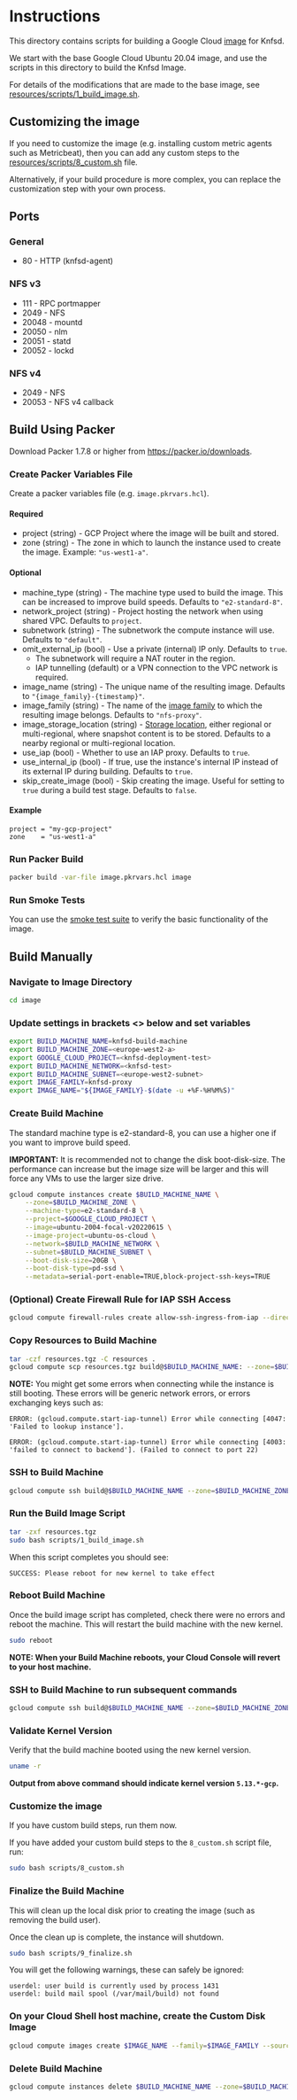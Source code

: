 # Instructions

This directory contains scripts for building a Google Cloud [image](https://cloud.google.com/compute/docs/images) for Knfsd.

We start with the base Google Cloud Ubuntu 20.04 image, and use the scripts in this directory to build the Knfsd Image.

For details of the modifications that are made to the base image, see [resources/scripts/1_build_image.sh](resources/scripts/1_build_image.sh).

## Customizing the image

If you need to customize the image (e.g. installing custom metric agents such as Metricbeat), then you can add any custom steps to the [resources/scripts/8_custom.sh](resources/scripts/8_custom.sh) file.

Alternatively, if your build procedure is more complex, you can replace the customization step with your own process.

## Ports

### General

* 80    - HTTP (knfsd-agent)

### NFS v3

* 111   - RPC portmapper
* 2049  - NFS
* 20048 - mountd
* 20050 - nlm
* 20051 - statd
* 20052 - lockd

### NFS v4

* 2049  - NFS
* 20053 - NFS v4 callback

## Build Using Packer

Download Packer 1.7.8 or higher from <https://packer.io/downloads>.

### Create Packer Variables File

Create a packer variables file (e.g. `image.pkrvars.hcl`).

#### Required

* project (string) - GCP Project where the image will be built and stored.
* zone (string) -  The zone in which to launch the instance used to create the image. Example: `"us-west1-a"`.

#### Optional

* machine_type (string) - The machine type used to build the image. This can be increased to improve build speeds. Defaults to `"e2-standard-8"`.
* network_project (string) - Project hosting the network when using shared VPC. Defaults to `project`.
* subnetwork (string) - The subnetwork the compute instance will use. Defaults to `"default"`.
* omit_external_ip (bool) - Use a private (internal) IP only. Defaults to `true`.
  * The subnetwork will require a NAT router in the region.
  * IAP tunnelling (default) or a VPN connection to the VPC network is required.
* image_name (string) - The unique name of the resulting image. Defaults to `"{image_family}-{timestamp}"`.
* image_family (string) - The name of the [image family](https://cloud.google.com/compute/docs/images/image-families-best-practices) to which the resulting image belongs. Defaults to `"nfs-proxy"`.
* image_storage_location (string) - [Storage location](https://cloud.google.com/compute/docs/images/create-delete-deprecate-private-images#selecting_image_storage_location), either regional or multi-regional, where snapshot content is to be stored. Defaults to a nearby regional or multi-regional location.
* use_iap (bool) - Whether to use an IAP proxy. Defaults to `true`.
* use_internal_ip (bool) - If true, use the instance's internal IP instead of its external IP during building. Defaults to `true`.
* skip_create_image (bool) - Skip creating the image. Useful for setting to `true` during a build test stage. Defaults to `false`.

#### Example

```hcl
project = "my-gcp-project"
zone    = "us-west1-a"
```

### Run Packer Build

```bash
packer build -var-file image.pkrvars.hcl image
```

### Run Smoke Tests

You can use the [smoke test suite](smoke-tests/README.md) to verify the basic functionality of the image.

## Build Manually

### Navigate to Image Directory

```bash
cd image
```

### Update settings in brackets <> below and set variables

```bash
export BUILD_MACHINE_NAME=knfsd-build-machine
export BUILD_MACHINE_ZONE=<europe-west2-a>
export GOOGLE_CLOUD_PROJECT=<knfsd-deployment-test>
export BUILD_MACHINE_NETWORK=<knfsd-test>
export BUILD_MACHINE_SUBNET=<europe-west2-subnet>
export IMAGE_FAMILY=knfsd-proxy
export IMAGE_NAME="${IMAGE_FAMILY}-$(date -u +%F-%H%M%S)"
```

### Create Build Machine

The standard machine type is e2-standard-8, you can use a higher one if you want to improve build speed.

**IMPORTANT:** It is recommended not to change the disk boot-disk-size. The performance can increase but the image size will be larger and this will force any VMs to use the larger size drive.

```bash
gcloud compute instances create $BUILD_MACHINE_NAME \
    --zone=$BUILD_MACHINE_ZONE \
    --machine-type=e2-standard-8 \
    --project=$GOOGLE_CLOUD_PROJECT \
    --image=ubuntu-2004-focal-v20220615 \
    --image-project=ubuntu-os-cloud \
    --network=$BUILD_MACHINE_NETWORK \
    --subnet=$BUILD_MACHINE_SUBNET \
    --boot-disk-size=20GB \
    --boot-disk-type=pd-ssd \
    --metadata=serial-port-enable=TRUE,block-project-ssh-keys=TRUE
```

### (Optional) Create Firewall Rule for IAP SSH Access

```bash
gcloud compute firewall-rules create allow-ssh-ingress-from-iap --direction=INGRESS --action=allow --rules=tcp:22 --source-ranges=35.235.240.0/20 --network=$BUILD_MACHINE_NETWORK --project=$GOOGLE_CLOUD_PROJECT
```

### Copy Resources to Build Machine

```bash
tar -czf resources.tgz -C resources .
gcloud compute scp resources.tgz build@$BUILD_MACHINE_NAME: --zone=$BUILD_MACHINE_ZONE --tunnel-through-iap --project=$GOOGLE_CLOUD_PROJECT
```

**NOTE:** You might get some errors when connecting while the instance is still booting. These errors will be generic network errors, or errors exchanging keys such as:

```text
ERROR: (gcloud.compute.start-iap-tunnel) Error while connecting [4047: 'Failed to lookup instance'].

ERROR: (gcloud.compute.start-iap-tunnel) Error while connecting [4003: 'failed to connect to backend']. (Failed to connect to port 22)
```

### SSH to Build Machine

```bash
gcloud compute ssh build@$BUILD_MACHINE_NAME --zone=$BUILD_MACHINE_ZONE --tunnel-through-iap --project=$GOOGLE_CLOUD_PROJECT
```

### Run the Build Image Script

```bash
tar -zxf resources.tgz
sudo bash scripts/1_build_image.sh
```

When this script completes you should see:

```text
SUCCESS: Please reboot for new kernel to take effect
```

### Reboot Build Machine

Once the build image script has completed, check there were no errors and reboot the machine. This will restart the build machine with the new kernel.

```bash
sudo reboot
```

**NOTE: When your Build Machine reboots, your Cloud Console will revert to your host machine.**

### SSH to Build Machine to run subsequent commands

```bash
gcloud compute ssh build@$BUILD_MACHINE_NAME --zone=$BUILD_MACHINE_ZONE --tunnel-through-iap --project=$GOOGLE_CLOUD_PROJECT
```

### Validate Kernel Version

Verify that the build machine booted using the new kernel version.

```bash
uname -r
```

**Output from above command should indicate kernel version `5.13.*-gcp`.**

### Customize the image

If you have custom build steps, run them now.

If you have added your custom build steps to the `8_custom.sh` script file, run:

```bash
sudo bash scripts/8_custom.sh
```

### Finalize the Build Machine

This will clean up the local disk prior to creating the image (such as removing the build user).

Once the clean up is complete, the instance will shutdown.

```bash
sudo bash scripts/9_finalize.sh
```

You will get the following warnings, these can safely be ignored:

```text
userdel: user build is currently used by process 1431
userdel: build mail spool (/var/mail/build) not found
```

### On your Cloud Shell host machine, create the Custom Disk Image

```bash
gcloud compute images create $IMAGE_NAME --family=$IMAGE_FAMILY --source-disk=$BUILD_MACHINE_NAME --source-disk-zone=$BUILD_MACHINE_ZONE --project=$GOOGLE_CLOUD_PROJECT
```

### Delete Build Machine

```bash
gcloud compute instances delete $BUILD_MACHINE_NAME --zone=$BUILD_MACHINE_ZONE --project=$GOOGLE_CLOUD_PROJECT
```
